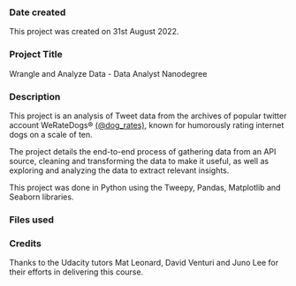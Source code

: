 ### Date created
This project was created on 31st August 2022.

### Project Title
Wrangle and Analyze Data - Data Analyst Nanodegree

### Description
This project is an analysis of Tweet data from the archives of popular twitter account WeRateDogs® [(@dog_rates)](https://twitter.com/dog_rates), known for humorously rating internet dogs on a scale of ten.

The project details the end-to-end process of gathering data from an API source, cleaning and transforming the data to make it useful, as well as exploring and analyzing the data to extract relevant insights.

This project was done in Python using the Tweepy, Pandas, Matplotlib and Seaborn libraries.

### Files used


### Credits
Thanks to the Udacity tutors Mat Leonard, David Venturi and Juno Lee for their efforts in delivering this course.
